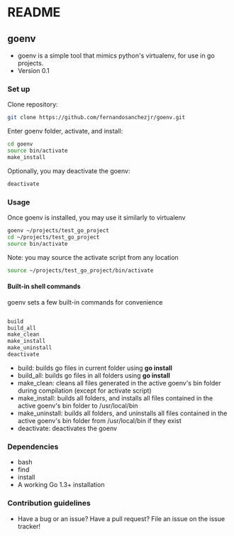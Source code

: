 # README #

## goenv ##
* goenv is a simple tool that mimics python's virtualenv, for use in go projects.
* Version 0.1

### Set up ###

Clone repository:

```bash
git clone https://github.com/fernandosanchezjr/goenv.git
```
Enter goenv folder, activate, and install:

```bash
cd goenv
source bin/activate
make_install
```
Optionally, you may deactivate the goenv:

```bash
deactivate
```

### Usage ###

Once goenv is installed, you may use it similarly to virtualenv

```bash
goenv ~/projects/test_go_project
cd ~/projects/test_go_project
source bin/activate
```
Note: you may source the activate script from any location

```bash
source ~/projects/test_go_project/bin/activate
```
#### Built-in shell commands ####
goenv sets a few built-in commands for convenience

```bash

build
build_all
make_clean
make_install
make_uninstall
deactivate
```

* build: builds go files in current folder using **go install**
* build_all: builds go files in all folders using **go install**
* make_clean: cleans all files generated in the active goenv's bin folder during compilation (except for activate script)
* make_install: builds all folders, and installs all files contained in the active goenv's bin folder to /usr/local/bin
* make_uninstall: builds all folders, and uninstalls all files contained in the active goenv's bin folder from /usr/local/bin if they exist
* deactivate: deactivates the goenv

### Dependencies ###

* bash
* find
* install
* A working Go 1.3+ installation

### Contribution guidelines ###

* Have a bug or an issue? Have a pull request? File an issue on the issue tracker!